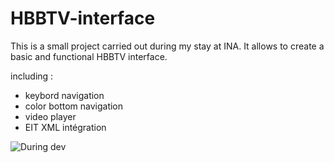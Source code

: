 # HBBTV-interface

This is a small project carried out during my stay at INA.
It allows to create a basic and functional HBBTV interface.


including :
*  keybord navigation
*  color bottom navigation
*  video player
*  EIT XML intégration

![During dev](https://github.com/theogrebeude/HBBTV-interface/blob/master/img/dev_HBBTV.JPG)
